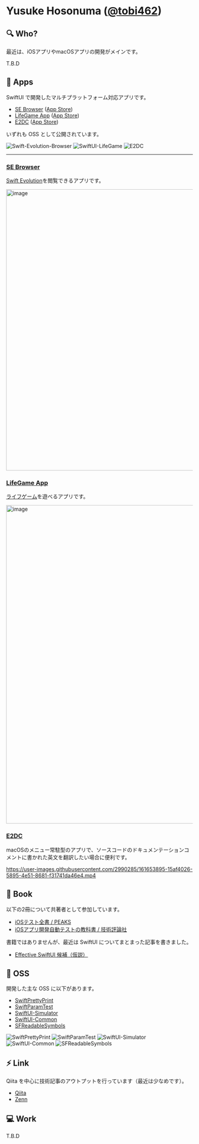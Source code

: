 # Yusuke Hosonuma ([@tobi462](https://twitter.com/tobi462))

## 🔍 Who?

最近は、iOSアプリやmacOSアプリの開発がメインです。

T.B.D

## 🚀 Apps

SwiftUI で開発したマルチプラットフォーム対応アプリです。  

- [SE Browser](https://github.com/YusukeHosonuma/Swift-Evolution-Browser)  ([App Store](https://apps.apple.com/app/id1615741502))
- [LifeGame App](https://github.com/YusukeHosonuma/SwiftUI-LifeGame)   ([App Store](https://apps.apple.com/app/id1620557880))
- [E2DC](https://github.com/YusukeHosonuma/E2DC)  ([App Store](https://apps.apple.com/app/id1616576556))

いずれも OSS として公開されています。

![Swift-Evolution-Browser](https://github-readme-stats.vercel.app/api/pin/?username=YusukeHosonuma&repo=Swift-Evolution-Browser)
![SwiftUI-LifeGame](https://github-readme-stats.vercel.app/api/pin/?username=YusukeHosonuma&repo=SwiftUI-LifeGame)
![E2DC](https://github-readme-stats.vercel.app/api/pin/?username=YusukeHosonuma&repo=E2DC)

----

### [SE Browser](https://github.com/YusukeHosonuma/Swift-Evolution-Browser)

[Swift Evolution](https://apple.github.io/swift-evolution/)を閲覧できるアプリです。

<img width="757" alt="image" src="https://user-images.githubusercontent.com/2990285/165081387-8360d75e-c9aa-4ea8-920d-a564c149bb11.png">

### [LifeGame App](https://github.com/YusukeHosonuma/SwiftUI-LifeGame)

[ライフゲーム](https://ja.wikipedia.org/wiki/%E3%83%A9%E3%82%A4%E3%83%95%E3%82%B2%E3%83%BC%E3%83%A0)を遊べるアプリです。

<img width="857" alt="image" src="https://user-images.githubusercontent.com/2990285/165081743-490b30bb-484b-4adb-a44a-8afc7b356b8e.png">

### [E2DC](https://github.com/YusukeHosonuma/E2DC)

macOSのメニュー常駐型のアプリで、ソースコードのドキュメンテーションコメントに書かれた英文を翻訳したい場合に便利です。

https://user-images.githubusercontent.com/2990285/161653895-15af4026-5895-4e51-8681-f31741da46e4.mp4

## 📖 Book

以下の2冊について共著者として参加しています。

- [iOSテスト全書 / PEAKS](https://peaks.cc/books/iOS_testing)
- [iOSアプリ開発自動テストの教科書 / 技術評論社](https://gihyo.jp/book/2019/978-4-297-10629-4)

書籍ではありませんが、最近は SwiftUI についてまとまった記事を書きました。

- [Effective SwiftUI 候補（仮説）](https://github.com/YusukeHosonuma/Effective-SwiftUI)

## 🌱 OSS

開発した主な OSS に以下があります。

- [SwiftPrettyPrint](https://github.com/YusukeHosonuma/SwiftPrettyPrint)
- [SwiftParamTest](https://github.com/YusukeHosonuma/SwiftParamTest)
- [SwiftUI-Simulator](https://github.com/YusukeHosonuma/SwiftUI-Simulator)
- [SwiftUI-Common](https://github.com/YusukeHosonuma/SwiftUI-Common)
- [SFReadableSymbols](https://github.com/YusukeHosonuma/SFReadableSymbols)

![SwiftPrettyPrint](https://github-readme-stats.vercel.app/api/pin/?username=YusukeHosonuma&repo=SwiftPrettyPrint)
![SwiftParamTest](https://github-readme-stats.vercel.app/api/pin/?username=YusukeHosonuma&repo=SwiftParamTest)
![SwiftUI-Simulator](https://github-readme-stats.vercel.app/api/pin/?username=YusukeHosonuma&repo=SwiftUI-Simulator)
![SwiftUI-Common](https://github-readme-stats.vercel.app/api/pin/?username=YusukeHosonuma&repo=SwiftUI-Common)
![SFReadableSymbols](https://github-readme-stats.vercel.app/api/pin/?username=YusukeHosonuma&repo=SFReadableSymbols)

## ⚡️ Link

Qiita を中心に技術記事のアウトプットを行っています（最近は少なめです）。

- [Qiita](https://qiita.com/YusukeHosonuma)
- [Zenn](https://zenn.dev/tobi462)

## 💻 Work

T.B.D

